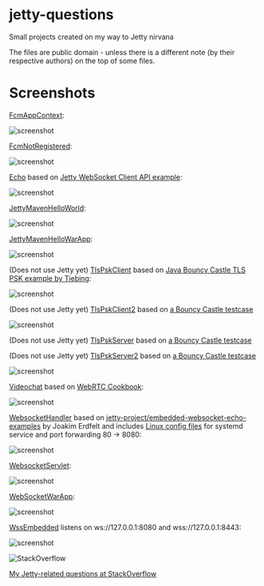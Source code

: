 jetty-questions
==========

Small projects created on my way to Jetty nirvana

The files are public domain - unless there is a different note (by their respective authors) on the top of some files.

Screenshots
==========

[FcmAppContext](https://github.com/afarber/jetty-questions/tree/master/FcmAppContext):

![screenshot](https://raw.github.com/afarber/jetty-questions/master/FcmAppContext/screenshot.png)


[FcmNotRegistered](https://github.com/afarber/jetty-questions/tree/master/FcmNotRegistered):

![screenshot](https://raw.github.com/afarber/jetty-questions/master/FcmNotRegistered/screenshot.png)


[Echo](https://github.com/afarber/jetty-questions/tree/master/Echo) based on [Jetty WebSocket Client API example](https://www.eclipse.org/jetty/documentation/current/jetty-websocket-client-api.html):

![screenshot](https://raw.github.com/afarber/jetty-questions/master/Echo/screenshot.png)


[JettyMavenHelloWorld](https://github.com/afarber/jetty-questions/tree/master/JettyMavenHelloWorld):

![screenshot](https://raw.github.com/afarber/jetty-questions/master/JettyMavenHelloWorld/screenshot.png)


[JettyMavenHelloWarApp](https://github.com/afarber/jetty-questions/tree/master/JettyMavenHelloWarApp):

![screenshot](https://raw.github.com/afarber/jetty-questions/master/JettyMavenHelloWarApp/screenshot.png)


(Does not use Jetty yet)
[TlsPskClient](https://github.com/afarber/jetty-questions/tree/master/TlsPskClient) based on [Java Bouncy Castle TLS PSK example by Tiebing](http://tiebing.blogspot.de/2013/09/java-bouncy-castle-tls-psk-example.html):

![screenshot](https://raw.github.com/afarber/jetty-questions/master/TlsPskClient/screenshot.png)


(Does not use Jetty yet)
[TlsPskClient2](https://github.com/afarber/jetty-questions/tree/master/TlsPskClient2) based on [a Bouncy Castle testcase](https://github.com/bcgit/bc-java/tree/master/core/src/test/java/org/bouncycastle/crypto/tls/test)

![screenshot](https://raw.github.com/afarber/jetty-questions/master/TlsPskClient2/screenshot.png)


(Does not use Jetty yet)
[TlsPskServer](https://github.com/afarber/jetty-questions/tree/master/TlsPskServer) based on [a Bouncy Castle testcase](https://github.com/bcgit/bc-java/tree/master/core/src/test/java/org/bouncycastle/crypto/tls/test)


(Does not use Jetty yet)
[TlsPskServer2](https://github.com/afarber/jetty-questions/tree/master/TlsPskServer2) based on [a Bouncy Castle testcase](https://github.com/bcgit/bc-java/tree/master/core/src/test/java/org/bouncycastle/crypto/tls/test)

![screenshot](https://raw.github.com/afarber/jetty-questions/master/TlsPskServer2/screenshot.png)


[Videochat](https://github.com/afarber/jetty-questions/tree/master/Videochat) based on [WebRTC Cookbook](https://www.packtpub.com/product/webrtc-cookbook/9781783284450):

![screenshot](https://raw.github.com/afarber/jetty-questions/master/Videochat/screenshot.png)


[WebsocketHandler](https://github.com/afarber/jetty-questions/tree/master/WebsocketHandler) based on [jetty-project/embedded-websocket-echo-examples](https://github.com/jetty-project/embedded-websocket-echo-examples) by Joakim Erdfelt and includes [Linux config files](https://github.com/afarber/jetty-questions/tree/master/WebsocketHandler/linux) for systemd service and port forwarding 80 -> 8080:

![screenshot](https://raw.github.com/afarber/jetty-questions/master/WebsocketHandler/screenshot.png)


[WebsocketServlet](https://github.com/afarber/jetty-questions/tree/master/WebsocketServlet):

![screenshot](https://raw.github.com/afarber/jetty-questions/master/WebsocketServlet/screenshot.png)


[WebSocketWarApp](https://github.com/afarber/jetty-questions/tree/master/WebSocketWarApp):

![screenshot](https://raw.github.com/afarber/jetty-questions/master/WebSocketWarApp/screenshot.png)


[WssEmbedded](https://github.com/afarber/jetty-questions/tree/master/WssEmbedded) listens on ws://127.0.0.1:8080 and wss://127.0.0.1:8443:

![screenshot](https://raw.github.com/afarber/jetty-questions/master/WssEmbedded/screenshot.png)


![StackOverflow](http://stackoverflow.com/users/flair/165071.png)

[My Jetty-related questions at StackOverflow](http://stackoverflow.com/search?q=user:165071+[jetty])

